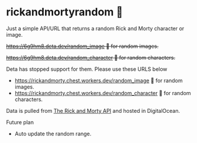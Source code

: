 # rickandmortyrandom 🎃

Just a simple API/URL that returns a random Rick and Morty character or image.

~~https://6g9hm8.deta.dev/random_image 🔗 for random images.~~

~~https://6g9hm8.deta.dev/random_character 🔗 for random characters.~~

Deta has stopped support for them. Please use these URLS below

 - https://rickandmorty.chest.workers.dev/random_image 🔗 for random images.
  - https://rickandmorty.chest.workers.dev/random_character 🔗 for random characters.

Data is pulled from [The Rick and Morty API](https://rickandmortyapi.com/documentation/#get-all-characters) and hosted in DigitalOcean.

Future plan 
 - Auto update the random range.
